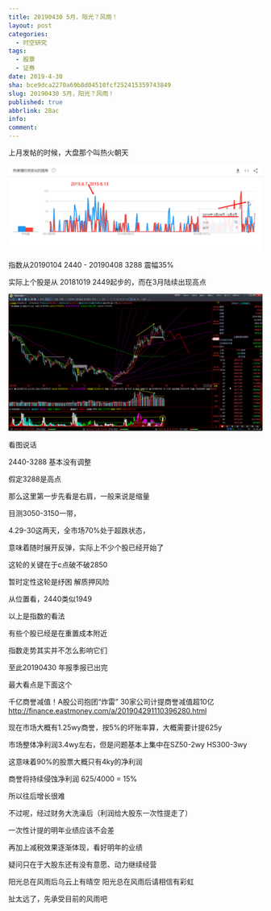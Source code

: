```yaml
---
title: 20190430 5月，阳光？风雨！
layout: post
categories:
  - 时空研究
tags:
  - 股票
  - 证券
date: 2019-4-30
sha: bce9dca2270a69b8d04510fcf252415359743849
slug: 20190430 5月，阳光？风雨！
published: true
abbrlink: 28ac
info:
comment:
---
```


上月发帖的时候，大盘那个叫热火朝天

![20190430-0](/images/20190430-0.png)

 指数从20190104  2440 - 20190408 3288  震幅35%

实际上个股是从 20181019 2449起步的，而在3月陆续出现高点

![20190430-1](/images/20190430-1.png)

看图说话

2440-3288 基本没有调整

假定3288是高点

那么这里第一步先看是右肩，一般来说是缩量

目测3050-3150一带，

4.29-30这两天，全市场70%处于超跌状态，

意味着随时展开反弹，实际上不少个股已经开始了

这轮的关键在于c点破不破2850

暂时定性这轮是纾困 解质押风险

从位置看，2440类似1949

以上是指数的看法

有些个股已经是在重置成本附近

指数走势其实并不怎么影响它们









至此20190430 年报季报已出完

最大看点是下面这个

千亿商誉减值！A股公司抱团“炸雷” 30家公司计提商誉减值超10亿
http://finance.eastmoney.com/a/201904291110396280.html
 
现在市场大概有1.25wy商誉，按5%的坏账率算，大概需要计提625y

市场整体净利润3.4wy左右，但是问题基本上集中在SZ50-2wy  HS300-3wy

这意味着90%的股票大概只有4ky的净利润

商誉将持续侵蚀净利润 625/4000 = 15%

所以往后增长很难

不过呢，经过财务大洗澡后（利润给大股东一次性提走了）

一次性计提的明年业绩应该不会差

再加上减税效果逐渐体现，看好明年的业绩

疑问只在于大股东还有没有意愿、动力继续经营


阳光总在风雨后乌云上有晴空
阳光总在风雨后请相信有彩虹

扯太远了，先承受目前的风雨吧

